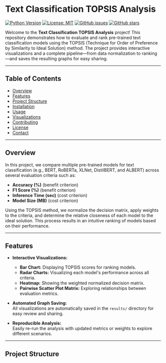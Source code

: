 # Text Classification TOPSIS Analysis

[![Python Version](https://img.shields.io/badge/python-3.8%2B-blue.svg)](https://www.python.org/downloads/)
[![License: MIT](https://img.shields.io/badge/License-MIT-yellow.svg)](LICENSE)
[![GitHub issues](https://img.shields.io/github/issues/your_username/text-classification-topsis)](https://github.com/your_username/text-classification-topsis/issues)
[![GitHub stars](https://img.shields.io/github/stars/your_username/text-classification-topsis)](https://github.com/your_username/text-classification-topsis/stargazers)

Welcome to the **Text Classification TOPSIS Analysis** project! This repository demonstrates how to evaluate and rank pre-trained text classification models using the TOPSIS (Technique for Order of Preference by Similarity to Ideal Solution) method. The project provides interactive visualizations and a complete pipeline—from data normalization to ranking—and saves the resulting graphs for easy sharing.

---

## Table of Contents

- [Overview](#overview)
- [Features](#features)
- [Project Structure](#project-structure)
- [Installation](#installation)
- [Usage](#usage)
- [Visualizations](#visualizations)
- [Contributing](#contributing)
- [License](#license)
- [Contact](#contact)

---

## Overview

In this project, we compare multiple pre-trained models for text classification (e.g., BERT, RoBERTa, XLNet, DistilBERT, and ALBERT) across several evaluation criteria such as:

- **Accuracy (%)** (benefit criterion)
- **F1 Score (%)** (benefit criterion)
- **Inference Time (sec)** (cost criterion)
- **Model Size (MB)** (cost criterion)

Using the TOPSIS method, we normalize the decision matrix, apply weights to the criteria, and determine the relative closeness of each model to the ideal solution. This process results in an intuitive ranking of models based on their performance.

---

## Features

- **Interactive Visualizations:**  
  - **Bar Chart:** Displaying TOPSIS scores for ranking models.  
  - **Radar Charts:** Visualizing each model's performance across all criteria.  
  - **Heatmap:** Showing the weighted normalized decision matrix.  
  - **Pairwise Scatter Plot Matrix:** Exploring relationships between evaluation metrics.

- **Automated Graph Saving:**  
  All visualizations are automatically saved in the `results/` directory for easy review and sharing.

- **Reproducible Analysis:**  
  Easily re-run the analysis with updated metrics or weights to explore different scenarios.

---

## Project Structure

